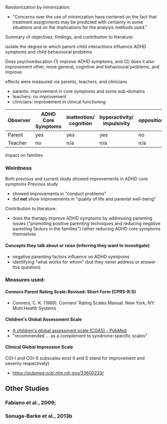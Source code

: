

Randomization by minimization: 
- "Concerns over the use of minimization have centered on the fact that treatment assignments may be predicted with certainty in some situations and on the implications for the analysis methods used."


Summary of objectives, findings, and contribution to literature:

isolate the degree to which parent-child interactions influence ADHD symptoms and child behavioural problems

Does psychoeducation (1) improve ADHD symptoms, and (2) does it also improvement other, more general, cognitive and behavioural problems, and improve 

effects were measured via parents, teachers, and clinicians
- parents: improvement in core symptoms and some sub-domains
- teachers: no improvement
- clinicians: improvement in clinical functioning

| Observer | ADHD Core Symptoms | inattention/ cognition | hyperactivity/ impulsivity | oppositional |
| -------- | ------------------ | ---------------------- | -------------------------- | ------------ |
| Parent   | yes                | yes                    | yes                        | no           |
| Teacher  | no                 | n/a                    | n/a                        | n/a          |
Impact on families

### Weirdness
Both previous and current study showed improvements in ADHD core symptoms
Previous study 
- showed improvements in "conduct problems"
- did **not** show improvements in "quality of life and parental well-being"

Contribution to literature:
- does the therapy improve ADHD symptoms by addressing parenting issues ("promoting positive parenting techniques and reducing negative parenting factors in the families") rather reducing ADHD core symptoms themselves

#### Concepts they talk about or raise (inferring they want to investigate)
- negative parenting factors influence on ADHD symtpoms
- identifying "what works for whom" (but they never address or answer this question)

### Measures used:

#### Connors Parent Rating Scale-Revised: Short Form (CPRS-R:S)
- Conners, C. K. (1989). Conners’ Rating Scales Manual. New York, NY: Multi Health Systems

#### Children's Global Assessment Scale
- [A children's global assessment scale (CGAS) - PubMed](https://pubmed.ncbi.nlm.nih.gov/6639293/)
- "recommended ... as a complement to syndrome-specific scales"

#### Clinical Global Impression Scale
CGI-I and CGI-S subscales exist (I and S stand for improvement and severity respectively)
- https://pubmed.ncbi.nlm.nih.gov/33600233/




## Other Studies

### Fabiano et al., 2009;
### Sonuga-Barke et al., 2013b